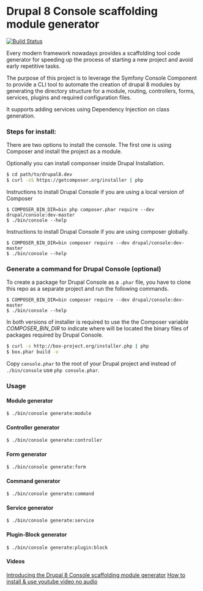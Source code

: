 Drupal 8 Console scaffolding module generator
=============================================
[![Build Status](https://travis-ci.org/hechoendrupal/DrupalAppConsole.svg?branch=master)](https://travis-ci.org/hechoendrupal/DrupalAppConsole)

Every modern framework nowadays provides a scaffolding tool code generator for speeding up the process of starting a new project and avoid early repetitive tasks.

The purpose of this project is to leverage the Symfony Console Component to provide a CLI tool to automate the creation of drupal 8 modules by generating the directory structure for a module, routing, controllers, forms, services, plugins and required configuration files.

It supports adding services using Dependency Injection on class generation.

### Steps for install:

There are two options to install the console. The first one is using Composer and install the project as a module.

Optionally you can install componser inside Drupal Installation.
```bash
$ cd path/to/drupal8.dev
$ curl -sS https://getcomposer.org/installer | php
```

Instructions to install Drupal Console if you are using a local version of Composer
```
$ COMPOSER_BIN_DIR=bin php composer.phar require --dev drupal/console:dev-master
$ ./bin/console --help
```

Instructions to install Drupal Console if you are using composer globally.
```
$ COMPOSER_BIN_DIR=bin composer require --dev drupal/console:dev-master
$ ./bin/console --help
```

###  Generate a command for Drupal Console (optional)

To create a package for Drupal Console as a `.phar` file, you have to  clone this repo as a separate project and run the following commands.

```
$ COMPOSER_BIN_DIR=bin composer require --dev drupal/console:dev-master
$ ./bin/console --help
```

In both versions of installer is required to use the the Composer variable *COMPOSER_BIN_DIR* to indicate where will be located the binary files of packages required by Drupal Console.

```bash
$ curl -s http://box-project.org/installer.php | php
$ box.phar build -v
```

Copy `console.phar` to the root of your Drupal project and instead of `./bin/console` use `php console.phar`.

### Usage

#### Module generator
```bash
$ ./bin/console generate:module
```
#### Controller generator
```bash
$ ./bin/console generate:controller
```
#### Form generator
```bash
$ ./bin/console generate:form
```
#### Command generator
```bash
$ ./bin/console generate:command
```
#### Service generator
```bash
$ ./bin/console generate:service
```
#### Plugin-Block generator
```bash
$ ./bin/console generate:plugin:block
```

#### Videos
[Introducing the Drupal 8 Console scaffolding module generator](https://www.youtube.com/watch?v=lzjcj-_xlAg)
[How to install & use youtube video no audio](http://www.youtube.com/watch?v=NkHT2KctR-Y)

